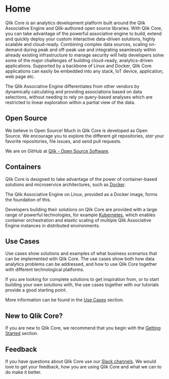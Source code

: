 # Home

Qlik Core is an analytics development platform built around the Qlik Associative Engine and Qlik-authored open source
libraries. With Qlik Core, you can take advantage of the powerful associative engine to build, extend and quickly deploy
your custom interactive data-driven solutions, highly scalable and cloud-ready. Combining complex data sources, scaling
on-demand during peak and off-peak use and integrating seamlessly within already existing infrastructure to manage security
will help developers solve some of the major challenges of building cloud-ready, analytics-driven applications. Supported
by a backbone of Linux and Docker, Qlik Core applications can easily be embedded into any stack, IoT device, application,
web page etc.

The Qlik Associative Engine differentiates from other vendors by dynamically calculating and providing associations
based on data selections, without needing to rely on query-based analyses which are restricted to linear exploration
within a partial view of the data.

## Open Source

We believe in Open Source! Much in Qlik Core is developed as Open Source.
We encourage you to explore the different git repositories, _star_ your favorite repositories, file issues, and send
pull requests.

We are on GitHub at [Qlik - Open Source Software](https://github.com/qlik-oss/).

## Containers

Qlik Core is designed to take advantage of the power of container-based solutions and microservice architectures, such as
[Docker](https://docker.com).

The Qlik Associative Engine on Linux, provided as a Docker image, forms the foundation of this.

Developers building their solutions on Qlik Core are provided with a large range of powerful technologies, for example
[Kubernetes](https://kubernetes.io), which enables container orchestration and elastic scaling of multiple Qlik
Associative Engine instances in distributed environments.

## Use Cases

Use cases show solutions and examples of what business scenarios that can be implemented with Qlik Core. The use cases
show both how data analytics problems can be addressed, and how to use Qlik Core together with different technological
platforms.

If you are looking for complete solutions to get inspiration from, or to start building your own solutions with, the use
cases together with our tutorials provide a good starting point.

More information can be found in the [Use Cases](./use-cases.md) section.

## New to Qlik Core?

If you are new to Qlik Core, we recommend that you begin with the [Getting Started](./get-started.md) section.

## Feedback

If you have questions about Qlik Core use our [Slack channels](http://qlikbranch-slack-invite.herokuapp.com/).
We would love to get your feedback, how you are using Qlik Core and what we can to do make it better.
